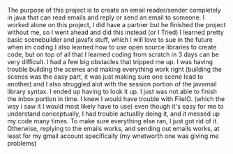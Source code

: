 The purpose of this project is to create an email reader/sender completely in java that can read emails and reply or send an email to someone. I worked alone on this project, I did have a partner but he finished the project without me, so I went ahead and did this instead (or I Tried) I learned pretty basic scenebuilder and javafx stuff, which I will love to sue in the future when im coding.I also learned how to use open source libraries to create code, but on top of all that I learned coding from scratch in 3 days can be very difficult. I had a few big obstacles that tripped me up. I was having trouble building the scenes and making everything work right (building the scenes was the easy part, it was just making sure one scene lead to another) and I also struggled alot with the session portion of the javamail library syntax. I ended up having to look it up. I just was not able to finish the inbox portion in time. I knew I would have trouble with FileIO. (which the way i saw it I would most likely have to use) even though it's easy for me to understand conceptually, I had trouble actuallly doing it, and it messed up my code many times. To make sure everything else ran, I just got rid of it. Otherwise, replying to the emails works, and sending out emails works, at least for my gmail account specifically (my wnetworth one was giving me problems)
